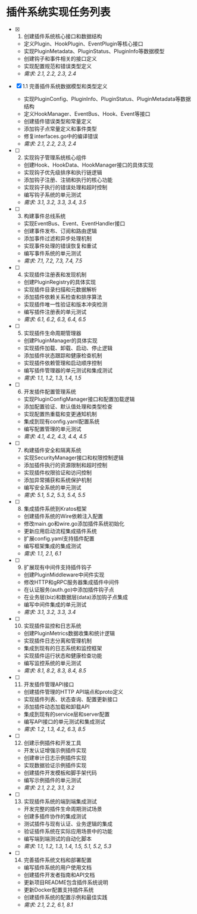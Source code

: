 # 插件系统实现任务列表

- [x] 1. 创建插件系统核心接口和数据结构
  - 定义Plugin、HookPlugin、EventPlugin等核心接口
  - 实现PluginMetadata、PluginStatus、PluginInfo等数据模型
  - 创建钩子和事件相关的接口定义
  - 实现配置规范和错误类型定义
  - _需求: 2.1, 2.2, 2.3, 2.4_

- [x] 1.1 完善插件系统数据模型和类型定义
  - 实现PluginConfig、PluginInfo、PluginStatus、PluginMetadata等数据结构
  - 定义HookManager、EventBus、Hook、Event等接口
  - 创建插件错误类型和常量定义
  - 添加钩子点常量定义和事件类型
  - 修复interfaces.go中的编译错误
  - _需求: 2.1, 2.2, 2.3, 2.4_

- [ ] 2. 实现钩子管理系统核心组件
  - 创建Hook、HookData、HookManager接口的具体实现
  - 实现钩子优先级排序和执行链逻辑
  - 添加钩子注册、注销和执行的核心功能
  - 实现钩子执行的错误处理和超时控制
  - 编写钩子系统的单元测试
  - _需求: 3.1, 3.2, 3.3, 3.4, 3.5_

- [ ] 3. 构建事件总线系统
  - 实现EventBus、Event、EventHandler接口
  - 创建事件发布、订阅和路由逻辑
  - 添加事件过滤和异步处理机制
  - 实现事件处理的错误恢复和重试
  - 编写事件系统的单元测试
  - _需求: 7.1, 7.2, 7.3, 7.4, 7.5_

- [ ] 4. 实现插件注册表和发现机制
  - 创建PluginRegistry的具体实现
  - 实现插件目录扫描和元数据解析
  - 添加插件依赖关系检查和排序算法
  - 实现插件唯一性验证和版本冲突检测
  - 编写插件注册表的单元测试
  - _需求: 6.1, 6.2, 6.3, 6.4, 6.5_

- [ ] 5. 实现插件生命周期管理器
  - 创建PluginManager的具体实现
  - 实现插件加载、卸载、启动、停止逻辑
  - 添加插件状态跟踪和健康检查机制
  - 实现插件依赖管理和启动顺序控制
  - 编写插件管理器的单元测试和集成测试
  - _需求: 1.1, 1.2, 1.3, 1.4, 1.5_

- [ ] 6. 开发插件配置管理系统
  - 实现PluginConfigManager接口和配置加载逻辑
  - 添加配置验证、默认值处理和类型检查
  - 实现配置热重载和变更通知机制
  - 集成到现有config.yaml配置系统
  - 编写配置管理的单元测试
  - _需求: 4.1, 4.2, 4.3, 4.4, 4.5_

- [ ] 7. 构建插件安全和隔离系统
  - 实现SecurityManager接口和权限控制逻辑
  - 添加插件执行的资源限制和超时控制
  - 实现插件权限验证和访问控制
  - 添加异常捕获和系统保护机制
  - 编写安全系统的单元测试
  - _需求: 5.1, 5.2, 5.3, 5.4, 5.5_

- [ ] 8. 集成插件系统到Kratos框架
  - 创建插件系统的Wire依赖注入配置
  - 修改main.go和wire.go添加插件系统初始化
  - 更新应用启动流程集成插件系统
  - 扩展config.yaml支持插件配置
  - 编写框架集成的集成测试
  - _需求: 1.1, 2.1, 6.1_

- [ ] 9. 扩展现有中间件支持插件钩子
  - 创建PluginMiddleware中间件实现
  - 修改HTTP和gRPC服务器集成插件中间件
  - 在认证服务(auth.go)中添加插件钩子点
  - 在业务层(biz)和数据层(data)添加钩子点集成
  - 编写中间件集成的单元测试
  - _需求: 3.1, 3.2, 3.3, 3.4_

- [ ] 10. 实现插件监控和日志系统
  - 创建PluginMetrics数据收集和统计逻辑
  - 实现插件日志分离和管理机制
  - 集成到现有的日志系统和监控框架
  - 实现插件运行状态和健康检查功能
  - 编写监控系统的单元测试
  - _需求: 8.1, 8.2, 8.3, 8.4, 8.5_

- [ ] 11. 开发插件管理API接口
  - 创建插件管理的HTTP API端点和proto定义
  - 实现插件列表、状态查询、配置更新接口
  - 添加插件动态加载和卸载API
  - 集成到现有的service层和server配置
  - 编写API接口的单元测试和集成测试
  - _需求: 1.2, 1.3, 4.2, 6.3, 8.5_

- [ ] 12. 创建示例插件和开发工具
  - 开发认证增强示例插件实现
  - 创建审计日志示例插件实现
  - 实现数据验证示例插件实现
  - 创建插件开发模板和脚手架代码
  - 编写示例插件的单元测试
  - _需求: 2.1, 2.2, 3.1, 3.2_

- [ ] 13. 实现插件系统的端到端集成测试
  - 开发完整的插件生命周期测试场景
  - 创建多插件协作的集成测试
  - 测试插件与现有认证、业务逻辑的集成
  - 验证插件系统在实际应用场景中的功能
  - 编写端到端测试的自动化脚本
  - _需求: 1.1, 1.2, 1.3, 1.4, 1.5, 5.1, 5.2, 5.3_

- [ ] 14. 完善插件系统文档和部署配置
  - 编写插件系统的用户使用文档
  - 创建插件开发者指南和API文档
  - 更新项目README包含插件系统说明
  - 更新Docker配置支持插件系统
  - 创建插件系统的配置示例和最佳实践
  - _需求: 2.1, 2.2, 6.1, 8.1_